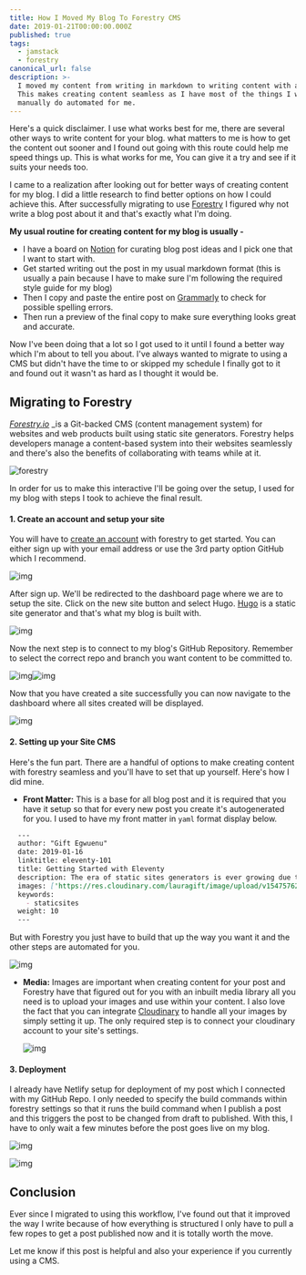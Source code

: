 ```yaml
---
title: How I Moved My Blog To Forestry CMS
date: 2019-01-21T00:00:00.000Z
published: true
tags:
  - jamstack
  - forestry
canonical_url: false
description: >-
  I moved my content from writing in markdown to writing content with a CMS.
  This makes creating content seamless as I have most of the things I would
  manually do automated for me.
---
```

Here's a quick disclaimer. I use what works best for me, there are several other ways to write content for your blog. what matters to me is how to get the content out sooner and I found out going with this route could help me speed things up. This is what works for me, You can give it a try and see if it suits your needs too.

I came to a realization after looking out for better ways of creating content for my blog. I did a little research to find better options on how I could achieve this. After successfully migrating to use [Forestry](https://forestry.io "forestry") I figured why not write a blog post about it and that's exactly what I'm doing.

**My usual routine for creating content for my blog is usually -**

* I have a board on [Notion](https://www.notion.so) for curating blog post ideas and I pick one that I want to start with.
* Get started writing out the post in my usual markdown format (this is usually a pain because I have to make sure I'm following the required style guide for my blog)
* Then I copy and paste the entire post on [Grammarly](https://grammarly.com) to check for possible spelling errors.
* Then run a preview of the final copy to make sure everything looks great and accurate.

Now I've been doing that a lot so I got used to it until I found a better way which I'm about to tell you about. I've always wanted to migrate to using a CMS but didn't have the time to or skipped my schedule I finally got to it and found out it wasn't as hard as I thought it would be.

## Migrating to Forestry

[_Forestry.io_](https://forestry.io) _is a Git-backed CMS (content management system) for websites and web products built using static site generators. Forestry helps developers manage a content-based system into their websites seamlessly and there's also the benefits of collaborating with teams while at it.

![forestry](https://res.cloudinary.com/lauragift/image/upload/v1547728143/gift-egwuenu/Screen%20Shot%202019-01-17%20at%201.18.47%20PM.png)

In order for us to make this interactive I'll be going over the setup, I used for my blog with steps I took to achieve the final result.

#### 1. Create an account and setup your site

You will have to [create an account](https://app.forestry.io/signup) with forestry to get started. You can either sign up with your email address or use the 3rd party option GitHub which I recommend.

![img](https://res.cloudinary.com/lauragift/image/upload/v1547825330/gift-egwuenu/Screen%20Shot%202019-01-18%20at%204.28.21%20PM.png) 

After sign up. We'll be redirected to the dashboard page where we are to setup the site. Click on the new site button and select Hugo. [Hugo](https://gohugo.io) is a static site generator and that's what my blog is built with.

![img](https://res.cloudinary.com/lauragift/image/upload/v1547728339/gift-egwuenu/Screen%20Shot%202019-01-17%20at%201.30.54%20PM.png)

Now the next step is to connect to my blog's GitHub Repository. Remember to select the correct repo and branch you want content to be committed to.

![img](https://res.cloudinary.com/lauragift/image/upload/v1547728345/gift-egwuenu/Screen%20Shot%202019-01-17%20at%201.31.04%20PM.png)![img](https://res.cloudinary.com/lauragift/image/upload/v1547825760/gift-egwuenu/Screen%20Shot%202019-01-18%20at%204.34.47%20PM.png)

Now that you have created a site successfully you can now navigate to the dashboard where all sites created will be displayed.

![img](https://res.cloudinary.com/lauragift/image/upload/v1547728334/gift-egwuenu/Screen%20Shot%202019-01-17%20at%201.30.47%20PM.png)

#### 2. Setting up your Site CMS

Here's the fun part. There are a handful of options to make creating content with forestry seamless and you'll have to set that up yourself. Here's how I did mine.

* **Front Matter:** This is a base for all blog post and it is required that you have it setup so that for every new post you create it's autogenerated for you. I used to have my front matter in `yaml` format display below.

```md
  ---
  author: "Gift Egwuenu"
  date: 2019-01-16
  linktitle: eleventy-101
  title: Getting Started with Eleventy
  description: The era of static sites generators is ever growing due to the popularity of JamStack on the web. We'll learn how to get started with 11ty, a static site generator and explore its use cases.
  images: ['https://res.cloudinary.com/lauragift/image/upload/v1547576269/gift-egwuenu/Screen%20Shot%202019-01-15%20at%207.13.40%20PM.png']
  keywords:
    - staticsites
  weight: 10
  ---
```

But with Forestry you just have to build that up the way you want it and the other steps are automated for you.

  ![img](https://res.cloudinary.com/lauragift/image/upload/v1547826602/gift-egwuenu/Screen%20Shot%202019-01-18%20at%204.45.53%20PM.png)

* **Media:** Images are important when creating content for your post and Forestry have that figured out for you with an inbuilt media library all you need is to upload your images and use within your content. I also love the fact that you can integrate [Cloudinary](http://cloudinary.com) to handle all your images by simply setting it up. The only required step is to connect your cloudinary account to your site's settings.

  ![img](https://res.cloudinary.com/lauragift/image/upload/v1547827170/gift-egwuenu/Screen%20Shot%202019-01-18%20at%204.46.46%20PM.png)

#### 3. Deployment

I already have Netlify setup for deployment of my post which I connected with my GitHub Repo. I only needed to specify the build commands within forestry settings so that it runs the build command when I publish a post and this triggers the post to be changed from draft to published.  With this, I have to only wait a few minutes before the post goes live on my blog.

![img](https://res.cloudinary.com/lauragift/image/upload/v1547826554/gift-egwuenu/Screen%20Shot%202019-01-18%20at%204.46.31%20PM.png)

![img](https://res.cloudinary.com/lauragift/image/upload/v1547827582/gift-egwuenu/Screen%20Shot%202019-01-18%20at%204.36.39%20PM.png)

## Conclusion
Ever since I migrated to using this workflow, I've found out that it improved the way I write because of how everything is structured I only have to pull a few ropes to get a post published now and it is totally worth the move.

Let me know if this post is helpful and also your experience if you currently using a CMS.
